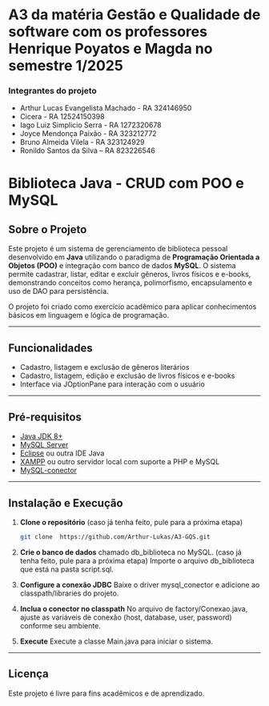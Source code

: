 # A3 da matéria Gestão e Qualidade de software com os professores Henrique Poyatos e Magda no semestre 1/2025

### Integrantes do projeto

- Arthur Lucas Evangelista Machado - RA 324146950
- Cicera - RA 12524150398
- Iago Luiz Simplicio Serra - RA 1272320678
- Joyce Mendonça Paixão - RA 323212772
- Bruno Almeida Vilela - RA 323124929
- Ronildo Santos da Silva – RA 823226546

# Biblioteca Java - CRUD com POO e MySQL

## Sobre o Projeto

Este projeto é um sistema de gerenciamento de biblioteca pessoal desenvolvido em **Java** utilizando o paradigma de **Programação Orientada a Objetos (POO)** e integração com banco de dados **MySQL**. O sistema permite cadastrar, listar, editar e excluir gêneros, livros físicos e e-books, demonstrando conceitos como herança, polimorfismo, encapsulamento e uso de DAO para persistência.

O projeto foi criado como exercício acadêmico para aplicar conhecimentos básicos em linguagem e lógica de programação.

---

## Funcionalidades

- Cadastro, listagem e exclusão de gêneros literários
- Cadastro, listagem, edição e exclusão de livros físicos e e-books
- Interface via JOptionPane para interação com o usuário

---

## Pré-requisitos

- [Java JDK 8+](https://www.oracle.com/java/technologies/downloads/)
- [MySQL Server](https://dev.mysql.com/downloads/mysql/)
- [Eclipse](https://www.eclipse.org/) ou outra IDE Java
- [XAMPP](https://www.apachefriends.org/pt_br/index.html) ou outro servidor local com suporte a PHP e MySQL
- [MySQL-conector](https://dev.mysql.com/downloads/connector/j/)

---

## Instalação e Execução

1. **Clone o repositório** (caso já tenha feito, pule para a próxima etapa)
   ```bash
   git clone  https://github.com/Arthur-Lukas/A3-GQS.git 

2. **Crie o banco de dados** chamado db_biblioteca no MySQL. (caso já tenha feito, pule para a próxima etapa)
Importe o arquivo db_biblioteca que está na pasta script.sql.

3. **Configure a conexão JDBC**
Baixe o driver mysql_conector e adicione ao classpath/libraries do projeto.

4. **Inclua o conector no classpath**
No arquivo de factory/Conexao.java, ajuste as variáveis de conexão (host, database, user, password) conforme seu ambiente.

5. **Execute**
Execute a classe Main.java para iniciar o sistema.

---

## Licença

Este projeto é livre para fins acadêmicos e de aprendizado.

